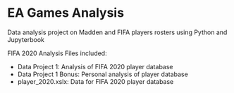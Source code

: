 # EA Games Analysis
Data analysis project on Madden and FIFA players rosters using Python and Jupyterbook

FIFA 2020 Analysis
  Files included: 
  - Data Project 1: Analysis of FIFA 2020 player database 
  - Data Project 1 Bonus: Personal analysis of player database 
  - player_2020.xslx: Data for FIFA 2020 player database
